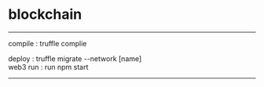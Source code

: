 # blockchain
<hr/>
compile : truffle complie    

deploy : truffle migrate --network [name]    
web3 run : run npm start <hr/>    
